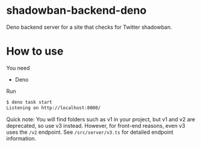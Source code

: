 # shadowban-backend-deno
Deno backend server for a site that checks for Twitter shadowban.


# How to use

You need

- Deno


Run

```bash
$ deno task start
Listening on http://localhost:8000/
```

Quick note: You will find folders such as v1 in your project, but v1 and v2 are deprecated, so use v3 instead. However, for front-end reasons, even v3 uses the `/v2` endpoint. See `/src/server/v3.ts` for detailed endpoint information.